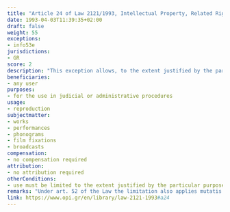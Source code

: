 ```yaml
---
title: "Article 24 of Law 2121/1993, Intellectual Property, Related Rights and Cultural Issues (updated up to the Law 4672/2020)."
date: 1993-04-03T11:39:35+02:00 
draft: false
weight: 55
exceptions:
- info53e
jurisdictions:
- GR
score: 2
description: "This exception allows, to the extent justified by the particular purpose, the reproduction of a work for the use in judicial or administrative procedures." 
beneficiaries:
- any user
purposes: 
- for the use in judicial or administrative procedures
usage:
- reproduction
subjectmatter:
- works
- performances
- phonograms
- film fixations
- broadcasts
compensation:
- no compensation required
attribution: 
- no attribution required
otherConditions: 
- use must be limited to the extent justified by the particular purpose
remarks: "Under art. 52 of the Law the limitation also applies mutatis mutandis to related rights."
link: https://www.opi.gr/en/library/law-2121-1993#a24
---
```

